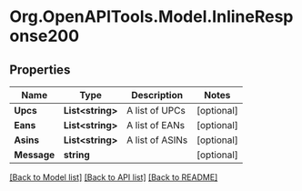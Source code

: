 
# Org.OpenAPITools.Model.InlineResponse200

## Properties

Name | Type | Description | Notes
------------ | ------------- | ------------- | -------------
**Upcs** | **List&lt;string&gt;** | A list of UPCs | [optional] 
**Eans** | **List&lt;string&gt;** | A list of EANs | [optional] 
**Asins** | **List&lt;string&gt;** | A list of ASINs | [optional] 
**Message** | **string** |  | [optional] 

[[Back to Model list]](../README.md#documentation-for-models)
[[Back to API list]](../README.md#documentation-for-api-endpoints)
[[Back to README]](../README.md)

